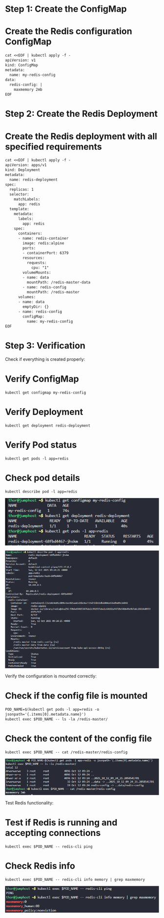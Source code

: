 # Step 1: Create the ConfigMap

# Create the Redis configuration ConfigMap
```
cat <<EOF | kubectl apply -f -
apiVersion: v1
kind: ConfigMap
metadata:
  name: my-redis-config
data:
  redis-config: |
    maxmemory 2mb
EOF
```

# Step 2: Create the Redis Deployment

# Create the Redis deployment with all specified requirements
```
cat <<EOF | kubectl apply -f -
apiVersion: apps/v1
kind: Deployment
metadata:
  name: redis-deployment
spec:
  replicas: 1
  selector:
    matchLabels:
      app: redis
  template:
    metadata:
      labels:
        app: redis
    spec:
      containers:
      - name: redis-container
        image: redis:alpine
        ports:
        - containerPort: 6379
        resources:
          requests:
            cpu: "1"
        volumeMounts:
        - name: data
          mountPath: /redis-master-data
        - name: redis-config
          mountPath: /redis-master
      volumes:
      - name: data
        emptyDir: {}
      - name: redis-config
        configMap:
          name: my-redis-config
EOF
```

# Step 3: Verification
Check if everything is created properly:

# Verify ConfigMap
```
kubectl get configmap my-redis-config
```

# Verify Deployment
```
kubectl get deployment redis-deployment
```

# Verify Pod status
```
kubectl get pods -l app=redis
```

# Check pod details
```
kubectl describe pod -l app=redis
```

![alt text](image.png)

![alt text](image-1.png)

Verify the configuration is mounted correctly:

# Check if the config file is mounted
```
POD_NAME=$(kubectl get pods -l app=redis -o jsonpath='{.items[0].metadata.name}')
kubectl exec $POD_NAME -- ls -la /redis-master/
```


# Check the content of the config file
```
kubectl exec $POD_NAME -- cat /redis-master/redis-config
```

![alt text](image-2.png)

Test Redis functionality:

# Test if Redis is running and accepting connections
```
kubectl exec $POD_NAME -- redis-cli ping
```

# Check Redis info
```
kubectl exec $POD_NAME -- redis-cli info memory | grep maxmemory
```

![alt text](image-3.png)